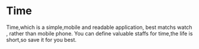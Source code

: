 # Time
Time,which is a simple,mobile and readable application, best matchs watch , rather than mobile phone. You can define valuable staffs for time,the life is short,so save it for you best.
